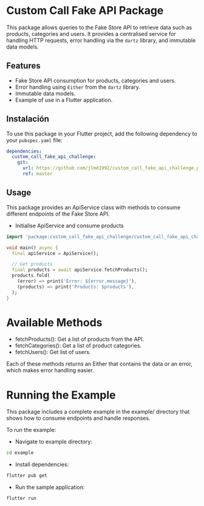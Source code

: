 # Custom Call Fake API Package

This package allows queries to the Fake Store API to retrieve data such as products, categories and users. It provides a centralised service for handling HTTP requests, error handling via the `dartz` library, and immutable data models.

## Features

- Fake Store API consumption for products, categories and users.
- Error handling using `Either` from the `dartz` library.
- Immutable data models.
- Example of use in a Flutter application.

## Instalación

To use this package in your Flutter project, add the following dependency to your `pubspec.yaml` file:

```yaml
dependencies:
  custom_call_fake_api_challenge:
    git:
      url: https://github.com/jlmd1992/custom_call_fake_api_challenge_pkg.git
      ref: master
```

## Usage

This package provides an ApiService class with methods to consume different endpoints of the Fake Store API.

- Initialise ApiService and consume products

```dart
import 'package:custom_call_fake_api_challenge/custom_call_fake_api_challenge.dart';

void main() async {
  final apiService = ApiService();

  // Get products
  final products = await apiService.fetchProducts();
  products.fold(
    (error) => print('Error: ${error.message}'),
    (products) => print('Products: $products'),
  );
}
```

# Available Methods

- fetchProducts(): Get a list of products from the API.
- fetchCategories(): Get a list of product categories.
- fetchUsers(): Get list of users.

Each of these methods returns an Either that contains the data or an error, which makes error handling easier.

# Running the Example

This package includes a complete example in the example/ directory that shows how to consume endpoints and handle responses.

To run the example:

- Navigate to example directory:

```bash
cd example
```

- Install dependencies:

```bash
flutter pub get
```

- Run the sample application:

```bash
flutter run
```